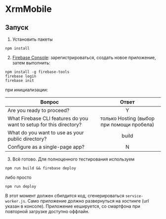 # XrmMobile

Запуск
------

1. Установить пакеты

`npm install`

2. [Firebase Console](https://console.firebase.google.com/): зарегистрироваться, создать новое приложение, затем выполнить:

```
npm install -g firebase-tools
firebase login
firebase init
```

при инициализации:

| Вопрос        | Ответ         |
| ------------- |:-------------:|
| Are you ready to proceed? | Y
| What Firebase CLI features do you want to setup for this directory? | только Hosting (выбор при помощи пробела)
| What do you want to use as your public directory? | build
| Configure as a single-page app? | N

3. Всё готово. Для полноценного тестирования используем

`npm run build && firebase deploy`

либо просто

`npm run deploy`

В этот момент должен сбилдится код, сгенерироваться `service-worker.js`. Само приложение должно развернуться на хостинге (url указан в консоле). Приложение кешируется, со смартфона при повторной загрузке доступно оффлайн.
